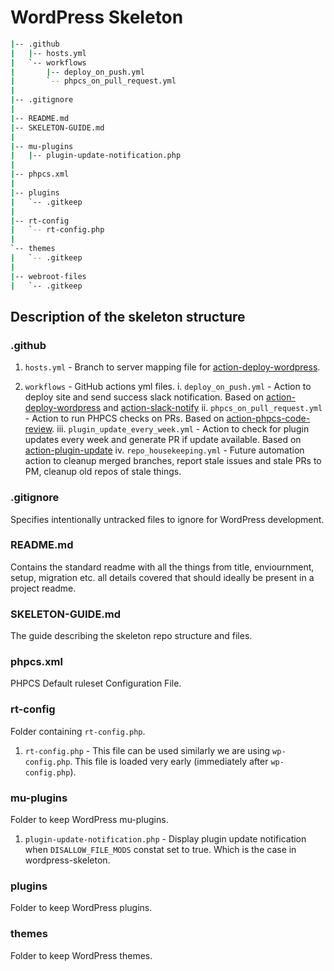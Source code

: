 # WordPress Skeleton

```bash
|-- .github
|   |-- hosts.yml
|   `-- workflows
|       |-- deploy_on_push.yml
|       `-- phpcs_on_pull_request.yml
|
|-- .gitignore
|
|-- README.md
|-- SKELETON-GUIDE.md
|
|-- mu-plugins
|   |-- plugin-update-notification.php
|
|-- phpcs.xml
|
|-- plugins
|   `-- .gitkeep
|
|-- rt-config
|   `-- rt-config.php
|
`-- themes
|   `-- .gitkeep
|
|-- webroot-files
|   `-- .gitkeep
```

## Description of the skeleton structure

### .github

1. `hosts.yml` - Branch to server mapping file for [action-deploy-wordpress](https://github.com/rtCamp/action-deploy-wordpress/).

2. `workflows` - GitHub actions yml files.
    i. `deploy_on_push.yml` - Action to deploy site and send success slack notification. Based on [action-deploy-wordpress](https://github.com/rtCamp/action-deploy-wordpress/) and [action-slack-notify](https://github.com/rtCamp/action-slack-notify/)
    ii. `phpcs_on_pull_request.yml` - Action to run PHPCS checks on PRs. Based on [action-phpcs-code-review](https://github.com/rtCamp/action-phpcs-code-review/).
    iii. `plugin_update_every_week.yml` - Action to check for plugin updates every week and generate PR if update available. Based on [action-plugin-update](https://github.com/rtCamp/action-plugin-update/)
    iv. `repo_housekeeping.yml` - Future automation action to cleanup merged branches, report stale issues and stale PRs to PM, cleanup old repos of stale things.

### .gitignore

Specifies intentionally untracked files to ignore for WordPress development.

### README.md

Contains the standard readme with all the things from title, enviournment, setup, migration etc. all details covered that should ideally be present in a project readme.

### SKELETON-GUIDE.md

The guide describing the skeleton repo structure and files.

### phpcs.xml

PHPCS Default ruleset Configuration File.

### rt-config

Folder containing `rt-config.php`.

1. `rt-config.php` - This file can be used similarly we are using `wp-config.php`. This file is loaded very early (immediately after `wp-config.php`).

### mu-plugins

Folder to keep WordPress mu-plugins.

1. `plugin-update-notification.php` - Display plugin update notification when `DISALLOW_FILE_MODS` constat set to true. Which is the case in wordpress-skeleton.

### plugins

Folder to keep WordPress plugins.

### themes

Folder to keep WordPress themes.